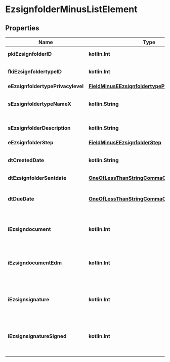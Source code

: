 
# EzsignfolderMinusListElement

## Properties
Name | Type | Description | Notes
------------ | ------------- | ------------- | -------------
**pkiEzsignfolderID** | **kotlin.Int** | The unique ID of the Ezsignfolder | 
**fkiEzsignfoldertypeID** | **kotlin.Int** | The unique ID of the Ezsignfoldertype. | 
**eEzsignfoldertypePrivacylevel** | [**FieldMinusEEzsignfoldertypePrivacylevel**](FieldMinusEEzsignfoldertypePrivacylevel.md) |  | 
**sEzsignfoldertypeNameX** | **kotlin.String** | The name of the Ezsignfoldertype in the language of the requester | 
**sEzsignfolderDescription** | **kotlin.String** | The description of the Ezsignfolder | 
**eEzsignfolderStep** | [**FieldMinusEEzsignfolderStep**](FieldMinusEEzsignfolderStep.md) |  | 
**dtCreatedDate** | **kotlin.String** | The date and time at which the object was created | 
**dtEzsignfolderSentdate** | [**OneOfLessThanStringCommaObjectGreaterThan**](OneOfLessThanStringCommaObjectGreaterThan.md) |  | 
**dtDueDate** | [**OneOfLessThanStringCommaObjectGreaterThan**](OneOfLessThanStringCommaObjectGreaterThan.md) | The date at which no more signature will be accepted on the folder | 
**iEzsigndocument** | **kotlin.Int** | The total number of Ezsigndocument in the folder | 
**iEzsigndocumentEdm** | **kotlin.Int** | The total number of Ezsigndocument in the folder that were saved in the edm system | 
**iEzsignsignature** | **kotlin.Int** | The total number of signature blocks in all Ezsigndocuments in the folder | 
**iEzsignsignatureSigned** | **kotlin.Int** | The total number of already signed signature blocks in all Ezsigndocuments in the folder | 



